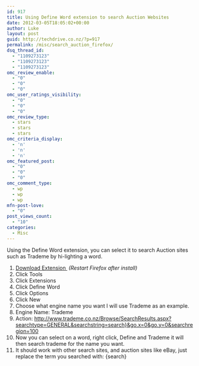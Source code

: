 ```yaml
---
id: 917
title: Using Define Word extension to search Auction Websites
date: 2012-03-05T18:05:02+00:00
author: Luke
layout: post
guid: http://techdrive.co.nz/?p=917
permalink: /misc/search_auction_firefox/
dsq_thread_id:
  - "1109273123"
  - "1109273123"
  - "1109273123"
omc_review_enable:
  - "0"
  - "0"
  - "0"
omc_user_ratings_visibility:
  - "0"
  - "0"
  - "0"
omc_review_type:
  - stars
  - stars
  - stars
omc_criteria_display:
  - 'n'
  - 'n'
  - 'n'
omc_featured_post:
  - "0"
  - "0"
  - "0"
omc_comment_type:
  - wp
  - wp
  - wp
mfn-post-love:
  - "0"
post_views_count:
  - "10"
categories:
  - Misc
---
```

Using the Define Word extension, you can select it to search Auction sites such as Trademe by hi-lighting a word.

  1. <a href="https://addons.mozilla.org/en-US/firefox/addon/define-word/" target="_blank">Download Extension </a> _(Restart Firefox after install)_
  2. Click Tools
  3. Click Extensions
  4. Click Define Word
  5. Click Options
  6. Click New
  7. Choose what engine name you want I will use Trademe as an example.
  8. Engine Name: Trademe
  9. Action: http://www.trademe.co.nz/Browse/SearchResults.aspx?searchtype=GENERAL&searchstring=search}&go.x=0&go.y=0&searchregion=100
 10. Now you can select on a word, right click, Define and Trademe it will then search trademe for the name you want.
 11. It should work with other search sites, and auction sites like eBay, just replace the term you searched with: {search}